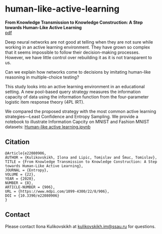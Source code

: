 # human-like-active-learning
**From Knowledge Transmission to Knowledge Construction: A Step towards Human-Like Active Learning**<br/>
[pdf](https://www.mdpi.com/1099-4300/22/8/906/htm#) 

Deep neural networks are not good at telling when they are not sure while working in an active learning environment.
They have grown so complex that it seems impossible to follow their decision-making processes.
However, we have little control over rebuilding it as it is not transparent to us.

Can we explain how networks come to decisions by imitating human-like reasoning in multiple-choice testing?

This study looks into an active learning environment in an educational setting.
A new pool-based query strategy measures the information capacity of data using the information function from the four-parameter logistic item response theory (4PL IRT).

We compared the proposed strategy with the most common active learning strategies—Least Confidence and Entropy Sampling.
We provide a notebook to illustrate Information Capcity on MNIST and Fashion MNIST datasets: [Human-like active learning.ipynb](https://github.com/yukinoi/human-like-active-learning/blob/master/Human-like%20active%20learning.ipynb)


## Citation

```
@Article{e22080906,
AUTHOR = {Kulikovskikh, Ilona and Lipic, Tomislav and Šmuc, Tomislav},
TITLE = {From Knowledge Transmission to Knowledge Construction: A Step towards Human-Like Active Learning},
JOURNAL = {Entropy},
VOLUME = {22},
YEAR = {2020},
NUMBER = {8},
ARTICLE-NUMBER = {906},
URL = {https://www.mdpi.com/1099-4300/22/8/906},
DOI = {10.3390/e22080906}
}

```

## Contact
Please contact Ilona Kulikovskikh at kulikovskikh.im@ssau.ru for questions.

